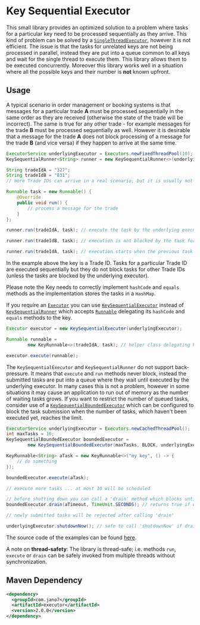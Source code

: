 # Key Sequential Executor
This small library provides an optimized solution to a problem where tasks for a particular key need to be processed
sequentially as they arrive. This kind of problem can be solved by a [`SingleThreadExecutor`](
https://docs.oracle.com/javase/8/docs/api/java/util/concurrent/Executors.html#newSingleThreadExecutor--), however it is
not efficient. The issue is that the tasks for unrelated keys are not being processed in parallel, instead they are put
into a queue common to all keys and wait for the single thread to execute them. This library allows them to be executed
concurrently. Moreover this library works well in a situation where all the possible keys and their number is **not**
known upfront.
## Usage
A typical scenario in order management or booking systems is that messages for a particular trade **A** must be
processed sequentially in the same order as they are received (otherwise the state of the trade will be incorrect). The
same is true for any other trade - for example messages for the trade **B** must be processed sequentially as well.
However it is desirable that a message for the trade **A** does not block processing of a message for the trade **B**
(and vice versa) if they happen to arrive at the same time.
```java
ExecutorService underlyingExecutor = Executors.newFixedThreadPool(10);
KeySequentialRunner<String> runner = new KeySequentialRunner<>(underlyingExecutor);

String tradeIdA = "327";
String tradeIdB = "831";
// more Trade IDs can arrive in a real scenario, but it is usually not known how many upfront

Runnable task = new Runnable() {
    @Override
    public void run() {
        // process a message for the trade
    }
};

runner.run(tradeIdA, task); // execute the task by the underlying executor

runner.run(tradeIdB, task); // execution is not blocked by the task for tradeIdA

runner.run(tradeIdA, task); // execution starts when the previous task for tradeIdA completes
```
In the example above the key is a Trade ID. Tasks for a particular Trade ID are executed sequentially but they do not
block tasks for other Trade IDs (unless the tasks are blocked by the underlying executor).

Please note the Key needs to correctly implement `hashCode` and `equals` methods as the implementation stores the tasks
in a `HashMap`.

If you require an [`Executor`](https://docs.oracle.com/javase/8/docs/api/java/util/concurrent/Executor.html) you can use
[`KeySequentialExecutor`](src/main/java/com/jano7/executor/KeySequentialExecutor.java) instead of
[`KeySequentialRunner`](src/main/java/com/jano7/executor/KeySequentialRunner.java) which accepts
[`Runnable`](src/main/java/com/jano7/executor/KeyRunnable.java) delegating its `hashCode` and `equals` methods to the
key.
```java
Executor executor = new KeySequentialExecutor(underlyingExecutor);

Runnable runnable =
        new KeyRunnable<>(tradeIdA, task); // helper class delegating hashCode and equals to the key

executor.execute(runnable);
```

The `KeySequentialExecutor` and `KeySequentialRunner` do not support back-pressure. It means that `execute` and `run`
methods never block, instead the submitted tasks are put into a queue where they wait until executed by the underlying
executor. In many cases this is not a problem, however in some situations it may cause an application to run out of
memory as the number of waiting tasks grows. If you want to restrict the number of queued tasks, consider use of a
[`KeySequentialBoundedExecutor`](src/main/java/com/jano7/executor/KeySequentialBoundedExecutor.java) which can be
configured to block the task submission when the number of tasks, which haven't been executed yet, reaches the limit.
```java
ExecutorService underlyingExecutor = Executors.newCachedThreadPool();
int maxTasks = 10;
KeySequentialBoundedExecutor boundedExecutor =
        new KeySequentialBoundedExecutor(maxTasks, BLOCK, underlyingExecutor);

KeyRunnable<String> aTask = new KeyRunnable<>("my key", () -> {
    // do something
});

boundedExecutor.execute(aTask);

// execute more tasks ... at most 10 will be scheduled

// before shutting down you can call a 'drain' method which blocks until all submitted task have been executed
boundedExecutor.drain(aTimeout, TimeUnit.SECONDS); // returns true if drained; false if the timeout elapses

// newly submitted tasks will be rejected after calling 'drain'

underlyingExecutor.shutdownNow(); // safe to call 'shutdownNow' if drained as there should be no active tasks
```
The source code of the examples can be found [here](src/test/java/com/jano7/executor/Examples.java).

A note on **thread-safety**: The library is thread-safe; i.e. methods `run`, `execute` or `drain` can be safely invoked
from multiple threads without synchronization.
## Maven Dependency
```xml
<dependency>
  <groupId>com.jano7</groupId>
  <artifactId>executor</artifactId>
  <version>2.0.0</version>
</dependency>
```
